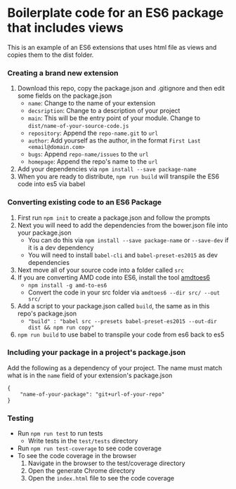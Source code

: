 # Boilerplate code for an ES6 package that includes views
This is an example of an ES6 extensions that uses html file as views and copies them to the dist folder.

### Creating a brand new extension
1. Download this repo, copy the package.json and .gitignore and then edit some fields on the package.json
    * ```name```: Change to the name of your extension
    * ```decsription```: Change to a description of your project
    * ```main```: This will be the entry point of your module. Change to ```dist/name-of-your-source-code.js```
    * ```repository```: Append the ```repo-name.git``` to ```url```
    * ```author```: Add yourself as the author, in the format ```First Last <email@domain.com>```
    * ```bugs```: Append ```repo-name/issues``` to the ```url```
    * ```homepage```: Append the repo's name to the ```url```
2. Add your dependencies via ```npm install --save package-name```
3. When you are ready to distribute, ```npm run build``` will transpile the ES6 code into es5 via babel

### Converting existing code to an ES6 Package

1. First run ```npm init``` to create a package.json and follow the prompts
2. Next you will need to add the dependencies from the bower.json file into your package.json
    * You can do this via ```npm install --save package-name``` or ```--save-dev``` if it is a dev dependency
    * You will need to install ```babel-cli``` and ```babel-preset-es2015``` as dev dependencies
2. Next move all of your source code into a folder called ```src```
3. If you are converting AMD code into ES6, install the tool [amdtoes6](https://github.com/jonbretman/amd-to-as6)
    * ```npm install -g amd-to-es6```
    * Convert the code in your src folder via ```amdtoes6 --dir src/ --out src/```
4. Add a script to your package.json called ```build```, the same as in this repo's package.json
    * ```"build" : "babel src --presets babel-preset-es2015 --out-dir dist && npm run copy"```
5. ```npm run build``` to use babel to transpile your code from es6 back to es5

### Including your package in a project's package.json
Add the following as a dependency of your project. The name must match what is in the ```name``` field of your extension's package.json
```
{
    "name-of-your-package": "git+url-of-your-repo"
}
```

### Testing
* Run `npm run test` to run tests
  * Write tests in the `test/tests` directory
* Run `npm run test-coverage` to see code coverage
* To see the code coverage in the browser
  1. Navigate in the browser to the test/coverage directory
  2. Open the generate Chrome directory
  3. Open the `index.html` file to see the code coverage

